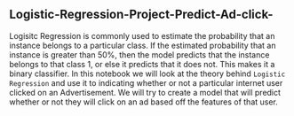 ## Logistic-Regression-Project-Predict-Ad-click-
Logisitc Regression is commonly used to estimate the probability that an instance belongs to a particular class. 
If the estimated probability that an instance is greater than 50%, then the model predicts that the instance belongs to that class 1, 
or else it predicts that it does not. This makes it a binary classifier. In this notebook we will look at the theory behind `Logistic Regression`  and use it to indicating whether or not a particular internet user clicked on an Advertisement. 
We will try to create a model that will predict whether or not they will click on an ad based off the features of that user. 

